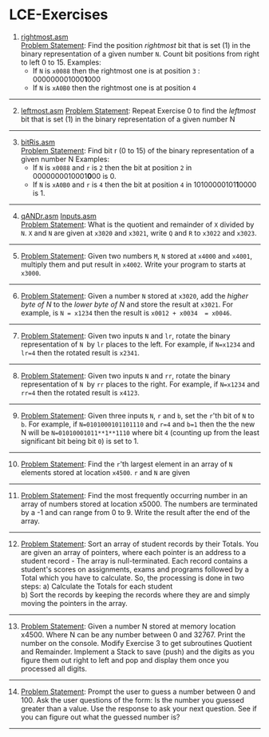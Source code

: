 # LCE-Exercises

1. [rightmost.asm](Problem1/rightmost.asm)  
<ins>Problem Statement</ins>: Find the position _rightmost_ bit that is set (1) in the binary representation of a given number `N`. Count bit positions from right to left 0 to 15.
Examples:
    * If `N` is `x0088` then the rightmost one is at position `3` : 000000001000**1**000
    * If `N` is `xA0B0` then the rightmost one is at position `4`
----

2. [leftmost.asm](Problem2/leftmost.asm)
<ins>Problem Statement</ins>: Repeat Exercise 0 to find the _leftmost_ bit that is set (1) in the binary representation of a given number N  

----

3.  [bitRis.asm](Problem3/bitRis.asm)  
<ins>Problem Statement</ins>: Find bit r (0 to 15) of the binary representation of a given number N
Examples:
    * If `N` is `x0088` and `r` is `2` then the bit at position `2` in 0000000010001**0**00 is 0.
    * If `N` is `xA0B0` and `r` is `4` then the bit at position `4` in 10100000101**1**0000 is 1.

----

4.  [qANDr.asm](Problem4/qANDr.asm) [Inputs.asm](Problem4/Inputs.asm)  
<ins>Problem Statement</ins>: What is the quotient and remainder of `X` divided by `N`. `X` and `N` are given at `x3020` and `x3021`, write `Q` and `R` to `x3022` and `x3023`.

----

5. <ins>Problem Statement</ins>: Given two numbers `M`, `N` stored at `x4000` and `x4001`, multiply them and put result in `x4002`. Write your program to starts at `x3000`.
----

6. <ins>Problem Statement</ins>: Given a number `N` stored at `x3020`, add the *higher byte of N* to the *lower byte of N* and store the result at `x3021`. For example, is `N = x1234` then the result is `x0012 + x0034  = x0046`.     
----

7. <ins>Problem Statement</ins>: Given two inputs `N` and `lr`, rotate the binary representation of `N `by `lr` places to the left. For example, if `N=x1234` and `lr=4` then the rotated result is `x2341`.    
----

8. <ins>Problem Statement</ins>: Given two inputs `N` and `rr`, rotate the binary representation of `N `by `rr` places to the right. For example, if `N=x1234` and `rr=4` then the rotated result is `x4123`.    

----

9. <ins>Problem Statement</ins>: Given three inputs `N`, `r` and `b`, set the `r`'th bit of `N` to `b`. For example, if `N=0101000101101110` and `r=4` and `b=1` then
the the new N will be `N=01010001011**1**1110` where bit `4` (counting up from the least significant bit being bit `0`) is set to 1. 
----

10. <ins>Problem Statement</ins>: Find the `r`'th largest element in an array of `N` elements stored at location `x4500`. `r` and `N` are given  
----

11. <ins>Problem Statement</ins>: Find the most frequently occurring number in an array of numbers stored at location x5000. The numbers are terminated by a -1 and can range from 0 to 9. Write the result after the end of the array.
----

12. <ins>Problem Statement</ins>: Sort an array of student records by their Totals. You are given an array of pointers, where each pointer is an address to a student record - The array is null-terminated. Each record contains a student's scores on assignments, exams and programs followed by a Total which you have to calculate. So, the processing is done in two steps:   a) Calculate the Totals for each student  
b) Sort the records by keeping the records where they are and simply moving the pointers in the array.
----

13. <ins>Problem Statement</ins>: Given a number N stored at memory location x4500. Where N can be any number between 0 and 32767. Print the number on the console. Modify Exercise 3 to get subroutines Quotient and Remainder. Implement a Stack to save (push) and  the digits as you figure them out right to left and pop and display them once you processed all digits.
----

14. <ins>Problem Statement</ins>: Prompt the user to guess a number between 0 and 100. Ask the user questions of the form: Is the number you guessed greater than a value. Use the response to ask your next question. See if you can figure out what the guessed number is?
----
